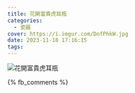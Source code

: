 ```yaml
---
title: 花開富貴虎耳瓶
categories:
  - 瓷器
cover: https://i.imgur.com/DofPhkW.jpg
date: 2023-11-18 17:16:15
tags:
---
```


![花開富貴虎耳瓶](https://i.imgur.com/DofPhkW.jpg)

{% fb_comments %}
